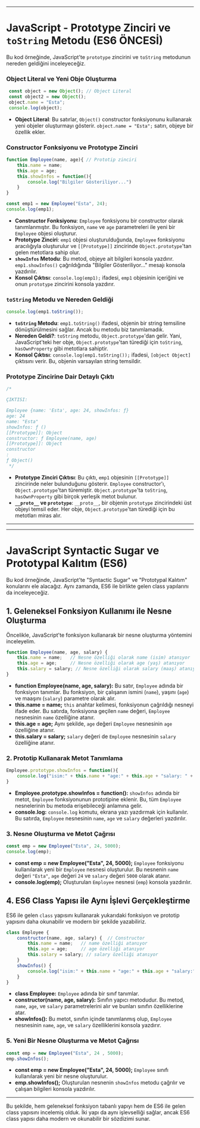 
---

# JavaScript - Prototype Zinciri ve `toString` Metodu (ES6 ÖNCESİ)

Bu kod örneğinde, JavaScript'te `prototype` zincirini ve `toString` metodunun nereden geldiğini inceleyeceğiz.

### Object Literal ve Yeni Obje Oluşturma

```javascript
 const object = new Object(); // Object Literal
 const object2 = new Object();
 object.name = "Esta";
 console.log(object);
```

- **Object Literal**: Bu satırlar, `Object()` constructor fonksiyonunu kullanarak yeni objeler oluşturmayı gösterir. `object.name = "Esta";` satırı, objeye bir özellik ekler.


### Constructor Fonksiyonu ve Prototype Zinciri

```javascript
function Employee(name, age){ // Prototip zinciri
    this.name = name;
    this.age = age;
    this.showInfos = function(){
        console.log("Bilgiler Gösteriliyor...")
    }
}

const emp1 = new Employee("Esta", 24);
console.log(emp1);
```

- **Constructor Fonksiyonu**: `Employee` fonksiyonu bir constructor olarak tanımlanmıştır. Bu fonksiyon, `name` ve `age` parametreleri ile yeni bir `Employee` objesi oluşturur.
- **Prototype Zinciri**: `emp1` objesi oluşturulduğunda, `Employee` fonksiyonu aracılığıyla oluşturulur ve `[[Prototype]]` zincirinde `Object.prototype`'tan gelen metotlara sahip olur.
- **`showInfos` Metodu**: Bu metod, objeye ait bilgileri konsola yazdırır. `emp1.showInfos()` çağrıldığında "Bilgiler Gösteriliyor..." mesajı konsola yazdırılır.
- **Konsol Çıktısı**: `console.log(emp1);` ifadesi, `emp1` objesinin içeriğini ve onun `prototype` zincirini konsola yazdırır.

### `toString` Metodu ve Nereden Geldiği

```javascript
console.log(emp1.toString()); 
```

- **`toString` Metodu**: `emp1.toString()` ifadesi, objenin bir string temsiline dönüştürülmesini sağlar. Ancak bu metodu biz tanımlamadık.
- **Nereden Geldi?**: `toString` metodu, `Object.prototype`'dan gelir. Yani, JavaScript'teki her obje, `Object.prototype`'tan türediği için `toString`, `hasOwnProperty` gibi metotlara sahiptir.
- **Konsol Çıktısı**: `console.log(emp1.toString());` ifadesi, `[object Object]` çıktısını verir. Bu, objenin varsayılan string temsildir.

### Prototype Zincirine Dair Detaylı Çıktı

```javascript
/* 

ÇIKTISI: 

Employee {name: 'Esta', age: 24, showInfos: ƒ}
age: 24
name: "Esta"
showInfos: ƒ ()
[[Prototype]]: Object
constructor: ƒ Employee(name, age)
[[Prototype]]: Object
constructor
: 
ƒ Object()
 */
```

- **Prototype Zinciri Çıktısı**: Bu çıktı, `emp1` objesinin `[[Prototype]]` zincirinde neler bulunduğunu gösterir. `Employee` constructor'ı, `Object.prototype`'tan türemiştir. `Object.prototype`'ta `toString`, `hasOwnProperty` gibi birçok yerleşik metot bulunur.
- **`__proto__` ve `prototype`**: `__proto__`, bir objenin `prototype` zincirindeki üst objeyi temsil eder. Her obje, `Object.prototype`'tan türediği için bu metotları miras alır.

---



---

# JavaScript Syntactic Sugar ve Prototypal Kalıtım (ES6)

Bu kod örneğinde, JavaScript'te "Syntactic Sugar" ve "Prototypal Kalıtım" konularını ele alacağız. Aynı zamanda, ES6 ile birlikte gelen class yapılarını da inceleyeceğiz.

## 1. Geleneksel Fonksiyon Kullanımı ile Nesne Oluşturma

Öncelikle, JavaScript'te fonksiyon kullanarak bir nesne oluşturma yöntemini inceleyelim.

```javascript
function Employee(name, age, salary) {
    this.name = name;   // Nesne özelliği olarak name (isim) atanıyor
    this.age = age;     // Nesne özelliği olarak age (yaş) atanıyor
    this.salary = salary; // Nesne özelliği olarak salary (maaş) atanıyor
}
```

- **function Employee(name, age, salary):** Bu satır, `Employee` adında bir fonksiyon tanımlar. Bu fonksiyon, bir çalışanın ismini (`name`), yaşını (`age`) ve maaşını (`salary`) parametre olarak alır.
- **this.name = name;** `this` anahtar kelimesi, fonksiyonun çağrıldığı nesneyi ifade eder. Bu satırda, fonksiyona geçilen `name` değeri, `Employee` nesnesinin `name` özelliğine atanır.
- **this.age = age;** Aynı şekilde, `age` değeri `Employee` nesnesinin `age` özelliğine atanır.
- **this.salary = salary;** `salary` değeri de `Employee` nesnesinin `salary` özelliğine atanır.

### 2. Prototip Kullanarak Metot Tanımlama

```javascript
Employee.prototype.showInfos = function(){
    console.log("isim:" + this.name + "age:" + this.age + "salary: " + this.salary);
}
```

- **Employee.prototype.showInfos = function():** `showInfos` adında bir metot, `Employee` fonksiyonunun prototipine eklenir. Bu, tüm `Employee` nesnelerinin bu metoda erişebileceği anlamına gelir.
- **console.log:** `console.log` komutu, ekrana yazı yazdırmak için kullanılır. Bu satırda, `Employee` nesnesinin `name`, `age` ve `salary` değerleri yazdırılır.

### 3. Nesne Oluşturma ve Metot Çağrısı

```javascript
const emp = new Employee("Esta", 24, 5000);
console.log(emp);
```

- **const emp = new Employee("Esta", 24, 5000);** `Employee` fonksiyonu kullanılarak yeni bir `Employee` nesnesi oluşturulur. Bu nesnenin `name` değeri `"Esta"`, `age` değeri `24` ve `salary` değeri `5000` olarak atanır.
- **console.log(emp);** Oluşturulan `Employee` nesnesi (`emp`) konsola yazdırılır.

## 4. ES6 Class Yapısı ile Aynı İşlevi Gerçekleştirme

ES6 ile gelen `class` yapısını kullanarak yukarıdaki fonksiyon ve prototip yapısını daha okunabilir ve modern bir şekilde yazabiliriz.

```javascript
class Employee {
    constructor(name, age, salary) {  // Constructor
        this.name = name;   // name özelliği atanıyor
        this.age = age;     // age özelliği atanıyor
        this.salary = salary; // salary özelliği atanıyor
    }    
    showInfos() {
        console.log("isim:" + this.name + "age:" + this.age + "salary:" + this.salary);
    }
}
```

- **class Employee:** `Employee` adında bir sınıf tanımlar.
- **constructor(name, age, salary):** Sınıfın yapıcı metodudur. Bu metod, `name`, `age`, ve `salary` parametrelerini alır ve bunları sınıfın özelliklerine atar.
- **showInfos():** Bu metot, sınıfın içinde tanımlanmış olup, `Employee` nesnesinin `name`, `age`, ve `salary` özelliklerini konsola yazdırır.

### 5. Yeni Bir Nesne Oluşturma ve Metot Çağrısı

```javascript
const emp = new Employee("Esta", 24 , 5000);
emp.showInfos();
```

- **const emp = new Employee("Esta", 24, 5000);** `Employee` sınıfı kullanılarak yeni bir nesne oluşturulur.
- **emp.showInfos();** Oluşturulan nesnenin `showInfos` metodu çağrılır ve çalışan bilgileri konsola yazdırılır.

---

Bu şekilde, hem geleneksel fonksiyon tabanlı yapıyı hem de ES6 ile gelen class yapısını incelemiş olduk. İki yapı da aynı işlevselliği sağlar, ancak ES6 class yapısı daha modern ve okunabilir bir sözdizimi sunar.
